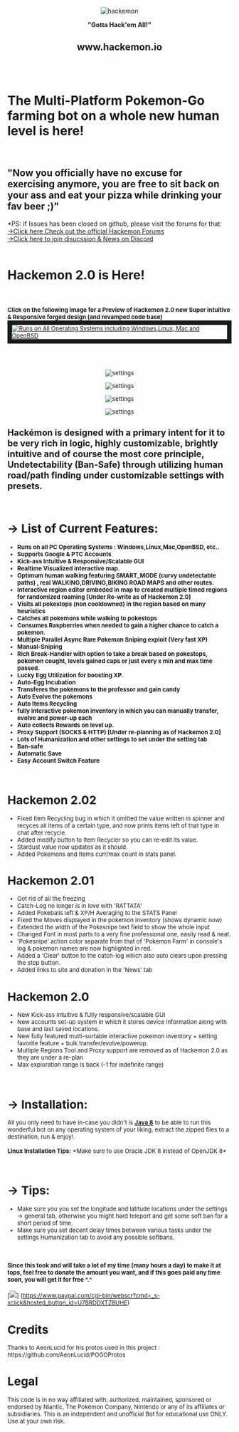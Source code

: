 ﻿
 
<p align="center"><img src="http://puu.sh/qlIQC/7b9adb7a67.png" alt="hackemon"></p>

<p align="center"><b>"Gotta Hack'em All!"</b></p>
<p align="center"><h2 align="center">www.hackemon.io</h2></p>

<br><br> <h1><b>The Multi-Platform Pokemon-Go farming bot on a whole new human level is here! </b></h1><br><h2><b>"Now</b> you officially have no excuse for exercising anymore, you are free to sit back on your ass and eat your pizza while drinking your fav beer ;)"</h2>
 
 *PS: If Issues has been closed on github, please visit the forums for that:
 [→Click here Check out the official Hackemon Forums](http://www.hackemon.io)
 <br>
 [→Click here to join disucssion & News on Discord](https://discord.gg/mMhuG6q)
 <br><br>
 <h1>Hackemon 2.0 is Here! </h1>
<br><br><font size=2px><b>Click on the following image for a Preview of Hackemon 2.0 new Super intuitive & Responsive forged design (and  revamped code base)</b><font>
<a href="https://www.youtube.com/watch?v=qVC-3PbIBhw" target="_blank"><img src="http://puu.sh/rnHMF/07856b5b47.jpg"
alt="Runs on All Operating Systems including Windows,Linux, Mac and OpenBSD"  border="10" /></a>

 <br><br> 

<p align="center"><img src="http://puu.sh/rls14/c7c1e04417.png" alt="settings"></p>
<p align="center"><img src="http://puu.sh/rlrUF/3530f84c3b.png" alt="settings"></p>
<p align="center"><img src="http://puu.sh/rlrWd/4fa6c91d80.jpg" alt="settings"></p>
<p align="center"><img src="http://puu.sh/rlrXJ/1a0ed0e7d5.png" alt="settings"></p>

<h2><b>Hackémon</b> is designed with a primary intent for it to be very rich in logic, highly customizable, brightly intuitive and of course the most core principle, Undetectability (Ban-Safe) through utilizing human road/path finding under customizable settings with presets.</h2>
<br>
<b><h1>→ List of Current Features:</h1></b>
<b>
<ul>
<li>Runs on all PC Operating Systems : Windows,Linux,Mac,OpenBSD, etc.. </li>
  <li> Supports Google & PTC Accounts</li>
               <li> Kick-ass Intuitive & Responsive/Scalable GUI </li>
                <li> <b> Realtime Visualized interactive map.</b></li>
                <li> Optimum human walking featuring SMART_MODE (curvy undetectable paths) , real WALKING,DRIVING,BIKING ROAD MAPS and other routes.
                <li> Interactive region editor embeded in map to created multiple timed regions for randomized roaming [Under Re-write as of Hackemon 2.0]</li>
                 <li> Visits all pokestops (non cooldowned) in the region based on many heuristics</li>
                <li> Catches all pokemons while walking to pokestops</li>
                <li> Consumes Raspberries when needed to gain a higher chance to catch a pokemon.</li>
                <li> <b>Multiple Parallel Async Rare Pokemon Sniping exploit (Very fast XP)</b></li>
                <li> <b> Manual-Sniping </b></li>
                <li> Rich Break-Handler with option to take a break based on pokestops, pokemon cought, levels gained caps or just every x min and max time passed.</li>
                <li> Lucky Egg Utilization for boosting XP.</li>
                <li> Auto-Egg Incubation</li>
                <li> Transferes the pokemons to the professor and gain candy</li>
                <li> Auto Evolve the pokemons</li>
                <li>Auto Items Recycling </li>         
                <li> fully interactive pokemon inventory in which you can manually transfer, evolve and power-up each</li>
                <li> Auto collects Rewards on level up.</li>
                <li> Proxy Support (SOCKS & HTTP) [Under re-planning as of Hackemon 2.0]</li>
                <li> Lots of Humanization and other settings to set under the setting tab</li>
                <li> Ban-safe</li>
                <li> Automatic Save</li>
                <li> Easy Account Switch Feature</li>
</ul>
</b>
<br>

<h1>Hackemon 2.02</h1> 

<ul>
 <li>Fixed Item Recycling bug in which it omitted the value written in spinner and recyces all items of a certain type, and now prints items left of that type in chat after recycle.</li>
 <li>Added modify button to Item Recycler so you can re-edit its value.</li>
 <li>Stardust value now updates as it should.</li>
 <li>Added Pokemons and Items curr/max count in stats panel.</li>

</ul>

<h1>Hackemon 2.01</h1> 

<ul>
 <li> Got rid of all the freezing </li>
 <li> Catch-Log no longer is in love with 'RATTATA'</li>
 <li> Added Pokeballs left & XP/H Averaging to the STATS Panel</li>
 <li> Fixed the Moves displayed in the pokemon inventory (shows dynamic now)</li>
 <li> Extended the width of the Pokesnipe text field to show the whole input</li>
 <li> Changed Font in most parts to a very fine professional one, easily read & neat. </li>
 <li> 'Pokesnipe' action color separate from that of 'Pokemon Farm' in console's log & pokemon names are now highlighted in red.</li>
 <li> Added a 'Clear' button to the catch-log which also auto clears upon pressing the stop button.</li>
 <li> Added links to site and donation in the 'News' tab </li>
</ul>

<h1>Hackemon 2.0</h1> 

<ul>
 <li> New Kick-ass intuitive & fUlly responsive/scalable GUI </li>
 <li> New accounts set-up system in which it stores device information along with base and last saved locations.</li>
 <li> New fully featured multi-sortable interactive pokemon inventory + setting favorite feature + bulk transfer/evolve/powerup.</li>
 <li> Multiple Regions Tool and Proxy support are removed as of Hackemon 2.0 as they are under a re-plan</li>
 <li> Max exploration range is back (-1 for indefinite range)</li>
</ul>


<br>
<b><h1>→ Installation:</h1></b>
<p>
All you only need to have in-case you didn't is <b><a href="http://www.oracle.com/technetwork/java/javase/downloads/jdk8-downloads-2133151.html">Java 8</a></b> to be able to run this wonderful bot on any operating system of your liking, extract the
zipped files to a destination, run & enjoy!.
<br><br>
  <b>  Linux Installation Tips:</b>
*Make sure to use Oracle JDK 8 instead of OpenJDK 8*
    
</p>

<br>
<b><h1>→ Tips:</h1></b>
<ul>
<li>Make sure you you set the longitude and latitude locations under the settings -> general tab, otherwise you might hard teleport and get some soft ban for a short period of time.</li>
<li>Make sure you set decent delay times between various tasks under the settings Humanization tab to avoid any possible softbans.</li>

</ul>
<br>
<p><h4>Since this took and will take a lot of my time (many hours a day) to make it at tops, feel free to donate the amount you want, and if this goes paid any time soon, you will get it for free ^.^</h4></p>

[![](https://www.paypalobjects.com/en_US/i/btn/btn_donateCC_LG.gif)]
(https://www.paypal.com/cgi-bin/webscr?cmd=_s-xclick&hosted_button_id=U7BRDDXTZ8UHE)

<h1>Credits</h1>
Thanks to AeonLucid for his protos used in this project : https://github.com/AeonLucid/POGOProtos
<h1>Legal</h1>
This code is in no way affiliated with, authorized, maintained, sponsored or endorsed by Niantic, The Pokémon Company, Nintendo or any of its affiliates or subsidiaries. This is an independent and unofficial Bot for educational use ONLY. Use at your own risk.

	
